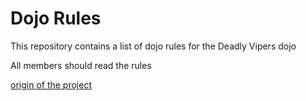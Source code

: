 Dojo Rules
==========

This repository contains a list of dojo rules for the Deadly Vipers dojo

All members should read the rules

[origin of the project](https://github.com/deadlyvipers)
